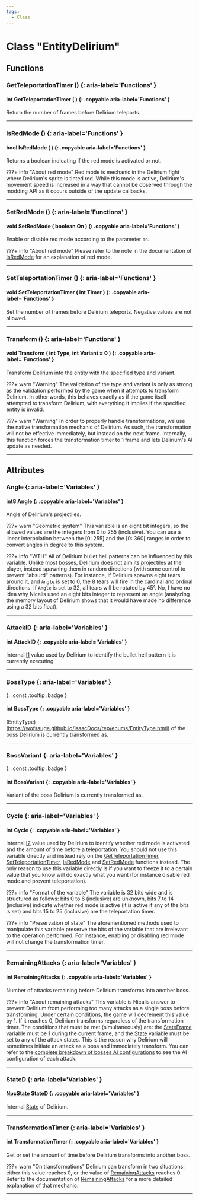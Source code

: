 ```yaml
---
tags:
  - Class
---
```

# Class "EntityDelirium"

## Functions

### GetTeleportationTimer () {: aria-label='Functions' }
#### int GetTeleportationTimer ( ) {: .copyable aria-label='Functions' }
Return the number of frames before Delirium teleports.
    
___
### IsRedMode () {: aria-label='Functions' }
#### bool IsRedMode ( ) {: .copyable aria-label='Functions' }
Returns a boolean indicating if the red mode is activated or not.

???+ info "About red mode"
    Red mode is mechanic in the Delirium fight where Delirium's sprite is tinted red. 
    While this mode is active, Delirium's movement speed is increased in a way that cannot be observed through the modding API as it occurs outside of the update callbacks.
    
___
### SetRedMode () {: aria-label='Functions' }
#### void SetRedMode ( boolean On ) {: .copyable aria-label='Functions' }
Enable or disable red mode according to the parameter `on`. 

???+ info "About red mode"
    Please refer to the note in the documentation of [IsRedMode](EntityDelirium.md#IsRedMode) for an explanation of red mode.
    
___
### SetTeleportationTimer () {: aria-label='Functions' }
#### void SetTeleportationTimer ( int Timer ) {: .copyable aria-label='Functions' }
Set the number of frames before Delirium teleports. Negative values are not allowed.

___
### Transform () {: aria-label='Functions' }
#### void Transform ( int Type, int Variant = 0 ) {: .copyable aria-label='Functions' }
Transform Delirium into the entity with the specified type and variant. 

???+ warn "Warning"
    The validation of the type and variant is only as strong as the validation performed by the game when it attempts to transform Delirium.
    In other words, this behaves exactly as if the game itself attempted to transform Delirium, with everything it implies if the specified entity is invalid.
    
???+ warn "Warning"
    In order to properly handle transformations, we use the native transformation mechanic of Delirium. 
    As such, the transformation will not be effective immediately, but instead on the next frame.
    Internally, this function forces the transformation timer to 1 frame and lets Delirium's AI update as needed.
    
___    
## Attributes

### Angle {: aria-label='Variables' }
#### int8 Angle {: .copyable aria-label='Variables' }
Angle of Delirium's projectiles. 

???+ warn "Geometric system"
    This variable is an eight bit integers, so the allowed values are the integers from 0 to 255 (inclusive).
    You can use a linear interpolation between the \[0: 255] and the \[0: 360\[ ranges in order to convert angles in degree to this system.

???+ info "WTH"
    All of Delirium bullet hell patterns can be influenced by this variable. Unlike most bosses, Delirium does not aim its projectiles at the player, instead spawning them in random directions (with some control to prevent "absurd" patterns).
    For instance, if Delirium spawns eight tears around it, and `Angle` is set to 0, the 8 tears will fire in the cardinal and ordinal directions. If `Angle` is set to 32, all tears will be rotated by 45°.
    No, I have no idea why Nicalis used an eight bits integer to represent an angle (analyzing the memory layout of Delirium shows that it would have made no difference using a 32 bits float).
___
### AttackID {: aria-label='Variables' }
#### int AttackID {: .copyable aria-label='Variables' }
Internal [I1](https://wofsauge.github.io/IsaacDocs/rep/EntityNPC.html#I1) value used by Delirium to identify the bullet hell pattern it is currently executing.

___
### BossType {: aria-label='Variables' }
[ ](#){: .const .tooltip .badge }
#### int BossType {: .copyable aria-label='Variables' }
(EntityType)(https://wofsauge.github.io/IsaacDocs/rep/enums/EntityType.html) of the boss Delirium is currently transformed as.

___
### BossVariant {: aria-label='Variables' }
[ ](#){: .const .tooltip .badge }
#### int BossVariant {: .copyable aria-label='Variables' }
Variant of the boss Delirium is currently transformed as.

___
### Cycle {: aria-label='Variables' }
#### int Cycle {: .copyable aria-label='Variables' }
Internal [I2](https://wofsauge.github.io/IsaacDocs/rep/EntityNPC.html#I2) value used by Delirium to identify whether red mode is activated and the amount of time before a teleportation.
You should not use this variable directly and instead rely on the [GetTeleportationTimer](EntityDelirium.md#GetTeleportationTimer), [SetTeleportationTimer](EntityDelirium.md#SetTeleportationTimer), [IsRedMode](EntityDelirium.md#IsRedMode) and [SetRedMode](EntityDelirium.md#SetRedMode) functions instead.
The only reason to use this variable directly is if you want to freeze it to a certain value that you know will do exactly what you want (for instance disable red mode and prevent teleportation).

???+ info "Format of the variable"
    The variable is 32 bits wide and is structured as follows: bits 0 to 6 (inclusive) are unknown, bits 7 to 14 (inclusive) indicate whether red mode is active (it is active if any of the bits is set) and bits 15 to 25 (inclusive) are the teleportation timer.

???+ info "Preservation of state"
    The aforementioned methods used to manipulate this variable preserve the bits of the variable that are irrelevant to the operation performed.
    For instance, enabling or disabling red mode will not change the transformation timer. 
___
### RemainingAttacks {: aria-label='Variables' }
#### int RemainingAttacks {: .copyable aria-label='Variables' }
Number of attacks remaining before Delirium transforms into another boss.

???+ info "About remaining attacks" 
    This variable is Nicalis answer to prevent Delirium from performing too many attacks as a single boss before transforming.
    Under certain conditions, the game will decrement this value by 1. If it reaches 0, Delirium transforms regardless of the transformation timer.
    The conditions that must be met (simultaneously) are: the [StateFrame](https://wofsauge.github.io/IsaacDocs/rep/EntityNPC.html#StateFrame) variable must be 1 during the current frame, and the [State](https://wofsauge.github.io/IsaacDocs/rep/EntityNPC.md#State) variable must be set to any of the attack states.
    This is the reason why Delirium will sometimes initiate an attack as a boss and immediately transform. 
    You can refer to the [complete breakdown of bosses AI configurations](https://wofsauge.github.io/IsaacDocs/rep/customData/bosses.xlsx) to see the AI configuration of each attack.
___
### StateD {: aria-label='Variables' }
#### [NpcState](https://wofsauge.github.io/IsaacDocs/rep/enums/NpcState.html) StateD {: .copyable aria-label='Variables' }
Internal [State](https://wofsauge.github.io/IsaacDocs/rep/EntityNPC.html#State) of Delirium.

___
### TransformationTimer {: aria-label='Variables' }
#### int TransformationTimer {: .copyable aria-label='Variables' }
Get or set the amount of time before Delirium transforms into another boss.

???+ warn "On transformations" 
    Delirium can transform in two situations: either this value reaches 0, or the value of [RemainingAttacks](EntityDelirium.md#RemainingAttacks) reaches 0. 
    Refer to the documentation of [RemainingAttacks](EntityDelirium.md#RemainingAttacks) for a more detailed explanation of that mechanic.
    
___
